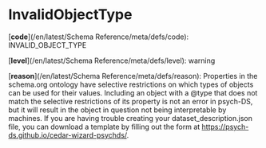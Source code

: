 # InvalidObjectType

[**code**](/en/latest/Schema Reference/meta/defs/code): INVALID_OBJECT_TYPE

[**level**](/en/latest/Schema Reference/meta/defs/level): warning

[**reason**](/en/latest/Schema Reference/meta/defs/reason): Properties in the schema.org ontology have selective restrictions on which types of objects can be used for their values. Including an object with a @type that does not match the selective restrictions of its property is not an error in psych-DS, but it will result in the object in question not being interpretable by machines. If you are having trouble creating your dataset_description.json file, you can download a template by filling out the form at https://psych-ds.github.io/cedar-wizard-psychds/.
